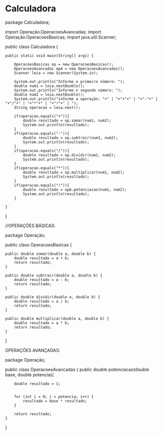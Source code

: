 # Calculadora

package Calculadora;

import Operação.OperacoesAvancadas;
import Operação.OperacoesBasicas;
import java.util.Scanner;

public class Calculadora {

    public static void main(String[] args) {
        
        OperacoesBasicas op = new OperacoesBasicas();
        OperacoesAvancadas opA = new OperacoesAvancadas();
        Scanner leia = new Scanner(System.in);
        
        System.out.println("Informe o primeiro número: ");
        double num1 = leia.nextDouble();
        System.out.println("Informe o segundo número: ");
        double num2 = leia.nextDouble();
        System.out.println("informe a operação: "+" | "+"+"+" | "+"-"+" | "+"/"+" | "+"*"+" | "+"!"+" | ");
        String operacao = leia.next();
        
        if(operacao.equals("+")){
            double resultado = op.somar(num1, num2);
            System.out.println(resultado);
        }
        if(operacao.equals("-")){
            double resultado = op.subtrair(num1, num2);
            System.out.println(resultado);
        }
        if(operacao.equals("/")){
            double resultado = op.dividir(num1, num2);
            System.out.println(resultado);
        }
        if(operacao.equals("*")){
            double resultado = op.multiplicar(num1, num2);
            System.out.println(resultado);
        }
        if(operacao.equals("!")){
            double resultado = opA.potenciacao(num1, num2);
            System.out.println(resultado);
        }
        
    }
    
}


//OPERAÇÕES BÁSICAS:

package Operação;

public class OperacoesBasicas {

    public double somar(double a, double b) {
        double resultado = a + b;
        return resultado;
    }

    public double subtrair(double a, double b) {
        double resultado = a - b;
        return resultado;
    }

    public double dividir(double a, double b) {
        double resultado = a / b;
        return resultado;
    }

    public double multiplicar(double a, double b) {
        double resultado = a * b;
        return resultado;
    }
}

OPERAÇÕES AVANÇADAS:


package Operação;

public class OperacoesAvancadas {
    public double potenciacao(double base, double potencia){
        
        double resultado = 1;
        
        
        for (int i = 0; i < potencia; i++) {
            resultado = base * resultado;
        }
            
        return resultado;
    }
        
}
